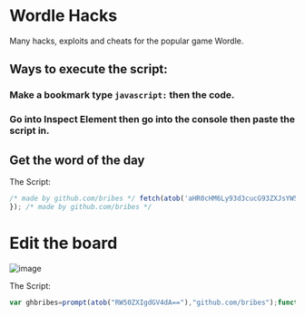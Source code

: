# Wordle Hacks
Many hacks, exploits and cheats for the popular game Wordle.

## Ways to execute the script:

### Make a bookmark type `javascript:` then the code.

### Go into Inspect Element then go into the console then paste the script in.

## Get the word of the day

The Script:
```javascript
/* made by github.com/bribes */ fetch(atob('aHR0cHM6Ly93d3cucG93ZXJsYW5ndWFnZS5jby51ay93b3JkbGUvbWFpbi4=')+parent.window.wordle.hash.replace('made by bribes','github.com/bribes')+'.js').then(bybribes => bybribes.text()).then(async madebybribes =>{var ghbribes=await madebybribes.split('La=')[1].split(',Ta=')[0].replace(/[\[\]']+/g,'').replace(/'/g, '').split(','); /* made by github.com/bribes */ function bribes(start,end){const date1=new Date(start);const date2=new Date(end);const oneDay=1000*60*60*24;const diffInTime=date2.getTime()-date1.getTime();const diffInDays = Math.round(diffInTime / oneDay);/* made by github.com/bribes */return diffInDays; /* made by github.com/bribes */ }alert(atob('VG9kYXkncyB3b3JkIGlzLCA=')+ghbribes[bribes(atob('Ni8yMC8yMDIx'),new Date())]+'!'); /* made by github.com/bribes */ console.log(atob('d29yZGxlIHdvcmQgcmV2ZWFsZWQhIC0gZmFhdg=='));
}); /* made by github.com/bribes */
```

# Edit the board

![image](https://user-images.githubusercontent.com/52789876/152076636-9e6e12fc-fb74-4a7d-8917-e4e14932556c.png)

The Script:
```javascript
var ghbribes=prompt(atob("RW50ZXIgdGV4dA=="),"github.com/bribes");function padArray(array,length,fill){return length>array.length?array.concat(Array(length-array.length).fill(fill)):array;}var wordedit=JSON.stringify(padArray(ghbribes.match(/.{1,5}/g).splice(0,6), 6, ""));localStorage.gameState=`{"boardState":${wordedit},"evaluations":[["correct","correct","correct","correct","correct"],["correct","correct","correct","correct","correct"],["correct","correct","correct","correct","correct"],["correct","correct","correct","correct","correct"],["correct","correct","correct","correct","correct"],["correct","correct","correct","correct","correct"]],"rowIndex":1,"solution":"github.com/bribes","gameStatus":"WIN","lastPlayedTs":${new Date().valueOf()},"lastCompletedTs":${new Date().valueOf()},"restoringFromLocalStorage":true,"hardMode":true}`;window.location.href=window.location.href;
```
